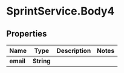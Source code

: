 # SprintService.Body4

## Properties

Name | Type | Description | Notes
------------ | ------------- | ------------- | -------------
**email** | **String** |  | 


